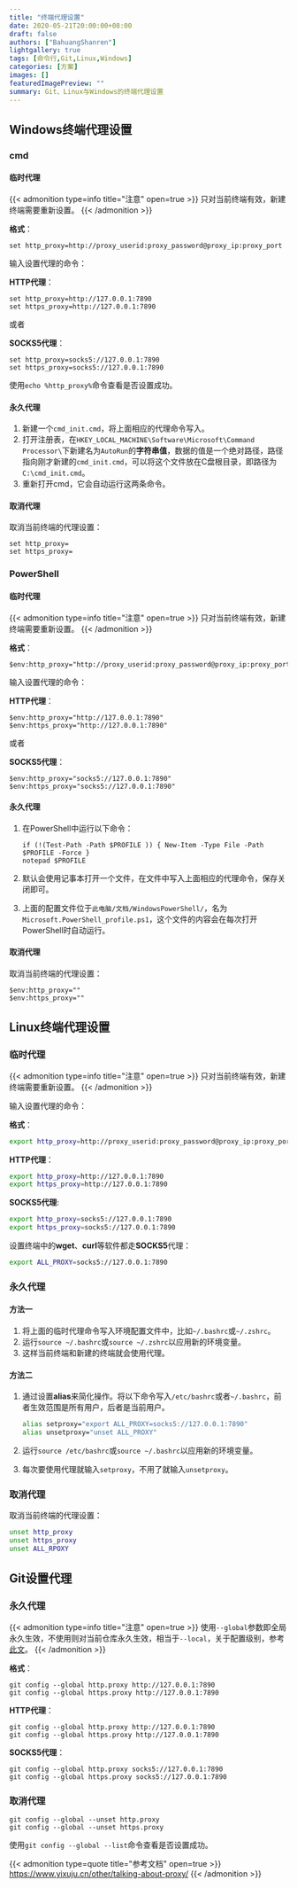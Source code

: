 ```yaml
---
title: "终端代理设置"
date: 2020-05-21T20:00:00+08:00
draft: false
authors: ["BahuangShanren"]
lightgallery: true
tags: [命令行,Git,Linux,Windows]
categories: [方案]
images: []
featuredImagePreview: ""
summary: Git、Linux与Windows的终端代理设置
---
```


## Windows终端代理设置

### cmd

#### 临时代理

{{< admonition type=info title="注意" open=true >}}
只对当前终端有效，新建终端需要重新设置。
{{< /admonition >}}

**格式**：

```shell
set http_proxy=http://proxy_userid:proxy_password@proxy_ip:proxy_port
```

输入设置代理的命令：

**HTTP代理**：

```shell
set http_proxy=http://127.0.0.1:7890
set https_proxy=http://127.0.0.1:7890
```

或者

**SOCKS5代理**：

```shell
set http_proxy=socks5://127.0.0.1:7890
set https_proxy=socks5://127.0.0.1:7890
```

使用`echo %http_proxy%`命令查看是否设置成功。

#### 永久代理

1. 新建一个`cmd_init.cmd`，将上面相应的代理命令写入。
2. 打开注册表，在`HKEY_LOCAL_MACHINE\Software\Microsoft\Command Processor\`下新建名为`AutoRun`的**字符串值**，数据的值是一个绝对路径，路径指向刚才新建的`cmd_init.cmd`，可以将这个文件放在C盘根目录，即路径为`C:\cmd_init.cmd`。
3. 重新打开cmd，它会自动运行这两条命令。

#### 取消代理

取消当前终端的代理设置：

```shell
set http_proxy=
set https_proxy=
```

### PowerShell

#### 临时代理

{{< admonition type=info title="注意" open=true >}}
只对当前终端有效，新建终端需要重新设置。
{{< /admonition >}}

**格式**：

```shell
$env:http_proxy="http://proxy_userid:proxy_password@proxy_ip:proxy_port"
```

输入设置代理的命令：

**HTTP代理**：

```shell
$env:http_proxy="http://127.0.0.1:7890"
$env:https_proxy="http://127.0.0.1:7890"
```

或者

**SOCKS5代理**：

```shell
$env:http_proxy="socks5://127.0.0.1:7890"
$env:https_proxy="socks5://127.0.0.1:7890"
```

#### 永久代理

1. 在PowerShell中运行以下命令：

    ```shell
    if (!(Test-Path -Path $PROFILE )) { New-Item -Type File -Path $PROFILE -Force }
    notepad $PROFILE
    ```

2. 默认会使用记事本打开一个文件，在文件中写入上面相应的代理命令，保存关闭即可。
3. 上面的配置文件位于`此电脑/文档/WindowsPowerShell/`，名为`Microsoft.PowerShell_profile.ps1`，这个文件的内容会在每次打开PowerShell时自动运行。

#### 取消代理

取消当前终端的代理设置：

```shell
$env:http_proxy=""
$env:https_proxy=""
```

## Linux终端代理设置

### 临时代理

{{< admonition type=info title="注意" open=true >}}
只对当前终端有效，新建终端需要重新设置。
{{< /admonition >}}

输入设置代理的命令：

**格式**：

```bash
export http_proxy=http://proxy_userid:proxy_password@proxy_ip:proxy_port
```

**HTTP代理**：

```bash
export http_proxy=http://127.0.0.1:7890
export https_proxy=http://127.0.0.1:7890
```

**SOCKS5代理**:

```bash
export http_proxy=socks5://127.0.0.1:7890
export https_proxy=socks5://127.0.0.1:7890
```

设置终端中的**wget**、**curl**等软件都走**SOCKS5**代理：

```bash
export ALL_PROXY=socks5://127.0.0.1:7890
```

### 永久代理

#### 方法一

1. 将上面的临时代理命令写入环境配置文件中，比如`~/.bashrc`或`~/.zshrc`。
2. 运行`source ~/.bashrc`或`source ~/.zshrc`以应用新的环境变量。
3. 这样当前终端和新建的终端就会使用代理。

#### 方法二

1. 通过设置**alias**来简化操作。将以下命令写入`/etc/bashrc`或者`~/.bashrc`，前者生效范围是所有用户，后者是当前用户。

    ```bash
    alias setproxy="export ALL_PROXY=socks5://127.0.0.1:7890"
    alias unsetproxy="unset ALL_PROXY"
    ```

2. 运行`source /etc/bashrc`或`source ~/.bashrc`以应用新的环境变量。
3. 每次要使用代理就输入`setproxy`，不用了就输入`unsetproxy`。

### 取消代理

取消当前终端的代理设置：

```bash
unset http_proxy
unset https_proxy
unset ALL_RPOXY
```

## Git设置代理

### 永久代理

{{< admonition type=info title="注意" open=true >}}
使用`--global`参数即全局永久生效，不使用则对当前仓库永久生效，相当于`--local`，关于配置级别，参考[此文](http://localhost:1313/2020-7/#%E9%85%8D%E7%BD%AE%E7%BA%A7%E5%88%AB)。
{{< /admonition >}}

**格式**：

```shell
git config --global http.proxy http://127.0.0.1:7890
git config --global https.proxy http://127.0.0.1:7890
```

**HTTP代理**：

```shell
git config --global http.proxy http://127.0.0.1:7890
git config --global https.proxy http://127.0.0.1:7890
```

**SOCKS5代理**：

```shell
git config --global http.proxy socks5://127.0.0.1:7890
git config --global https.proxy socks5://127.0.0.1:7890
```

### 取消代理

```shell
git config --global --unset http.proxy
git config --global --unset https.proxy
```

使用`git config --global --list`命令查看是否设置成功。

{{< admonition type=quote title="参考文档" open=true >}}
https://www.yixuju.cn/other/talking-about-proxy/
{{< /admonition >}}